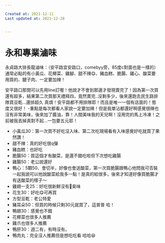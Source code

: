```yaml
---

Created at: 2021-12-11
Last updated at: 2021-12-28


---
```


# 永和專業滷味


永貞路大排長龍滷味：（安平路宜安路口，comebyy旁，85度c對面也是一樣的）通常必點的有小黃瓜、花椰菜、雞腳、甜不辣😋、豬血糕、脆腸、雞心、酸菜要用買的、腱子肉、一定要加辣！

安平路口那間可以先用line訂喔！他說才不會到那邊才發現賣完了！因為第一次買還有超多，結果第二次買那天禮拜四，竟然賣完..沒剩多少，後來還跑去民生路排隊買豆乾…還排超久 真煩！安平路都不用排隊耶！而且是唯一一個有店面的！態度又很好！
\-重點是每次都看人家說一定要加辣！但是我單沾都還好啊感覺很辣也沒有非常美味，後來加了醬油，靠！人間美味我的天兒啊！沒用完的馬上冷凍！之前被我丟掉真對不起…一包要五元耶！

* 小黃瓜30：第一次買不好吃沒入味、第二次吃現場看有入味感覺好吃就買了果然讚！
* 甜不辣：真的好吃很q彈
* 豬血糕：也好吃
* 脆腸50：買這個才有酸菜，是還不錯吃啦但下次想吃雞腸
* 雞腸50：老公說還好
* 鴨心：5顆50、會切半，好像也會送酸菜，第一次買脆腸跟鴨心他問我可否裝一起我說可以他說酸菜給我多一點！是真的給很多，後來才知道好像買脆腸才有送酸菜的樣子～
* 雞翅一支25：好吃很新鮮沒有🐔臭味
* 花生30：好吃😋可再買
* 方型豆乾：老公特愛
* 豬耳朵50：但買的時候只剩30元就買了，這普普 哈！
* 鴨翅30：感覺也不錯
* 花椰菜也很多人推薦
* 雞爪也很多人推薦
* 鴨肝30：週二有，有時沒有。
* 鴨肉丸：完全沒人推薦但是想吃吃看 哈哈😆

